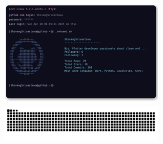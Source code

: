 ![My SVG](https://github.com/ShivangSrivastava/ShivangSrivastava/blob/main/terminal.svg)

![Snake](https://raw.githubusercontent.com/ShivangSrivastava/ShivangSrivastava/refs/heads/output/github-contribution-grid-snake.svg)
